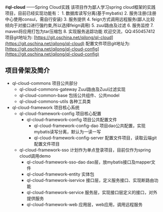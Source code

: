 #**ql-cloud**   ——Spring Cloud实践
    该项目作为鄙人学习spring cloud框架的实践项目，目前已经实现功能有：
    1. 数据库读写分离(基于mybatis)
    2. 服务注册(注册中心使用consul，需自行安装)
    3. 服务提供
    4. feign方式调用远程服务(鄙人比较倾向于对接口进行强约束,所以选择feign调用)
    5. zuul路由及过滤
    6. 服务监控
    7. maven将应用打包为tar压缩包
    8. 实现服务追踪功能
    欢迎交流，QQ:450457412
    项目git地址为: [https://git.oschina.net/qilong/ql-cloud](https://git.oschina.net/qilong/ql-cloud)
    配置文件项目git地址为: [https://git.oschina.net/qilong/ql-cloud-config](https://git.oschina.net/qilong/ql-cloud-config)
## 项目骨架及简介
* ql-cloud-commons
    项目公共部分
    * ql-cloud-commons-gateway
        Zuul路由及Zuul过滤实现
    * ql-cloud-common-base
        包括公共组件、公共model
    * ql-cloud-commons-utils
        各种工具类
* ql-cloud-framework
    项目核心系统
    * ql-cloud-framework-config
        项目核心配置
        * ql-cloud-framework-config
            项目公共配置文件
            * ql-cloud-framework-config-dao
                项目dao公共配置，实现mybatis读写分离，默认为一读一写
            * ql-cloud-framework-config-server
                配置文件项目，读取云端git配置文件项目
    * ql-cloud-framework-sso
        计划作为单点登录项目，目前仅作为spring cloud调用demo
        * ql-cloud-framework-sso-dao
            dao层，放mybatis接口及mapper文件
        * ql-cloud-framework-entity
            实体包
        * ql-cloud-framework-iservice
            接口层，定义服务接口、实现断路由功能
        * ql-cloud-framework-service
            服务层，实现接口层定义的接口，对外提供服务
        * ql-cloud-framework-web
            应用层，web应用，调用远程服务